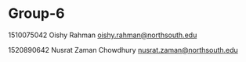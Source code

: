 # Group-6

1510075042	Oishy Rahman	<oishy.rahman@northsouth.edu>

1520890642	Nusrat Zaman Chowdhury	<nusrat.zaman@northsouth.edu>
